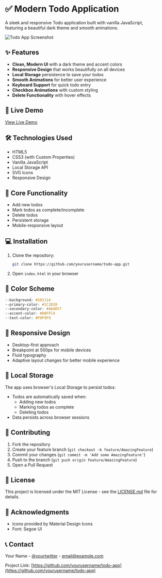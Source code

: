 # ✅ Modern Todo Application

A sleek and responsive Todo application built with vanilla JavaScript, featuring a beautiful dark theme and smooth animations.

![Todo App Screenshot](https://images.unsplash.com/photo-1517842645767-c639042777db?w=1200&h=600&fit=crop)

## ✨ Features

- **Clean, Modern UI** with a dark theme and accent colors
- **Responsive Design** that works beautifully on all devices
- **Local Storage** persistence to save your todos
- **Smooth Animations** for better user experience
- **Keyboard Support** for quick todo entry
- **Checkbox Animations** with custom styling
- **Delete Functionality** with hover effects

## 🚀 Live Demo

[View Live Demo](#) <!-- Add your deployment URL here -->

## 🛠️ Technologies Used

- HTML5
- CSS3 (with Custom Properties)
- Vanilla JavaScript
- Local Storage API
- SVG Icons
- Responsive Design

## 🎯 Core Functionality

- Add new todos
- Mark todos as complete/incomplete
- Delete todos
- Persistent storage
- Mobile-responsive layout

## 💻 Installation

1. Clone the repository:
   ```bash
   git clone https://github.com/yourusername/todo-app.git
   ```

2. Open `index.html` in your browser

## 🎨 Color Scheme

```css
--background: #101114
--primary-color: #1C1D20
--secondary-color: #4A4D57
--accent-color: #00FFC4
--text-color: #F9F9F9
```

## 📱 Responsive Design

- Desktop-first approach
- Breakpoint at 500px for mobile devices
- Fluid typography
- Adaptive layout changes for better mobile experience

## 🔧 Local Storage

The app uses browser's Local Storage to persist todos:
- Todos are automatically saved when:
  - Adding new todos
  - Marking todos as complete
  - Deleting todos
- Data persists across browser sessions

## 🤝 Contributing

1. Fork the repository
2. Create your feature branch (`git checkout -b feature/AmazingFeature`)
3. Commit your changes (`git commit -m 'Add some AmazingFeature'`)
4. Push to the branch (`git push origin feature/AmazingFeature`)
5. Open a Pull Request

## 📄 License

This project is licensed under the MIT License - see the [LICENSE.md](LICENSE.md) file for details.

## 🙏 Acknowledgments

- Icons provided by Material Design Icons
- Font: Segoe UI

## 📞 Contact

Your Name - [@yourtwitter](https://www.linkedin.com/in/sourabh-sarkar-a32821293/) - email@example.com

Project Link: [https://github.com/yourusername/todo-app](https://github.com/yourusername/todo-app)